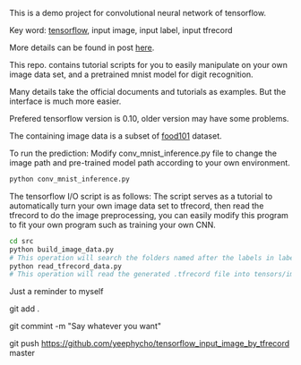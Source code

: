 This is a demo project for convolutional neural network of tensorflow.

Key word: [tensorflow](https://www.tensorflow.org/), input image, input label, input tfrecord

More details can be found in post [here](http://yeephycho.github.io/2016/08/15/image-data-in-tensorflow/).

This repo. contains tutorial scripts for you to easily manipulate on your own image data set, and a pretrained mnist model for digit recognition.

Many details take the official documents and tutorials as examples. But the interface is much more easier.

Prefered tensorflow version is 0.10, older version may have some problems.

The containing image data is a subset of [food101](https://www.vision.ee.ethz.ch/datasets_extra/food-101/) dataset.

To run the prediction:
Modify conv_mnist_inference.py file to change the image path and pre-trained model path according to your own environment.
``` bash
python conv_mnist_inference.py 
```

The tensorflow I/O script is as follows:
The script serves as a tutorial to automatically turn your own image data set to tfrecord, then read the tfrecord to do the image preprocessing, you can easily modify this program to fit your own program such as training your own CNN.
``` bash
cd src
python build_image_data.py
# This operation will search the folders named after the labels in label.txt file, then turn all the files in the labeled folders to .tfrecord file.
python read_tfrecord_data.py
# This operation will read the generated .tfrecord file into tensors/images, and write the image to the resized_image folder, the image size is 299x299.
```

Just a reminder to myself

git add .

git commint -m "Say whatever you want"

git push https://github.com/yeephycho/tensorflow_input_image_by_tfrecord master
